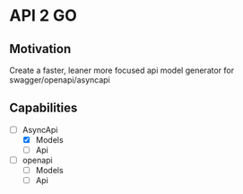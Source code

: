 # API 2 GO

## Motivation
Create a faster, leaner more focused api model generator for swagger/openapi/asyncapi

## Capabilities
-[ ] AsyncApi
  -[x] Models 
  -[ ] Api
-[ ] openapi
  -[ ] Models 
  -[ ] Api
